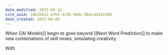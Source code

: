 ```yaml
---
date_modified: 2025-04-12
site_uuid: 1db1b811-a7b5-4c5b-96dc-8bac441b1588
date_created: 2025-04-06
---
```


When [[AI Models]] begin to goes beyond [[Next Word Prediction]] to make new combinations of skill mixes, simulating creativity.  

With